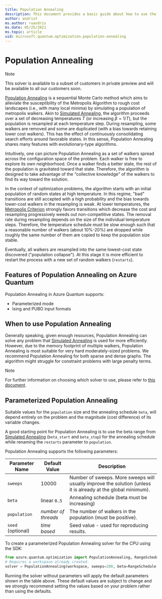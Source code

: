 ```yaml
---
title: Population Annealing
description: This document provides a basic guide about how to use the Population Annealing solver in Azure Quantum.
author: andrist
ms.author: ruandris
ms.date: 05/25/2021
ms.topic: article
uid: microsoft.quantum.optimization.population-annealing
---
```


# Population Annealing

> [!NOTE]
> This solver is available to a subset of customers in private preview and will
> be available to all our customers soon.

[Population Annealing](https://arxiv.org/abs/1006.0252) is a sequential Monte
Carlo method which aims to alleviate the susceptibility of the Metropolis
Algorithm to rough cost landscapes (i.e., with many local minima) by simulating
a population of metropolis walkers. Akin to
[Simulated Annealing](xref:microsoft.quantum.optimization.simulated-annealing),
the algorithm proceeds over a set of decreasing temperatures $T$ (or increasing
$\beta = 1/T$), but the population is resampled at each temperature step.
During resampling, some walkers are removed and some are duplicated
(with a bias towards retaining lower cost walkers). This has the effect of
continuously consolidating search efforts around favorable states. In this
sense, Population Annealing shares many features with evolutionary-type
algorithms.

Intuitively, one can picture Population Annealing as a set of
walkers spread across the configuration space of the problem. Each walker is
free to explore its own neighborhood. Once a walker finds a better state, the
rest of the population is gravitated toward that state.  Therefore, the
algorithm is designed to take advantage of the "collective knowledge" of the
walkers to find its way toward the solution.

In the context of optimization problems, the algorithm starts with an initial
population of random states at high temperature. In this regime, "bad" transitions
are still accepted with a high probability and the bias towards lower-cost walkers
in the resampling is weak. At lower temperatures, the
[Metropolis Criterion](https://aip.scitation.org/doi/10.1063/1.4904889)
strongly favors transitions which decrease the cost and resampling progressively
weeds out non-competitive states. The removal rate during resampling
depends on the size of the individual temperature steps. Therefore, the temperature
schedule must be slow enough such that a reasonable number of walkers (about 10%-20%)
are dropped while roughly the same number of them are copied to keep the population
size stable.

Eventually, all walkers are resampled into the same lowest-cost state discovered
("population collapse"). At this stage it is more efficient to restart the process
with a new set of random walkers (`restarts`).

## Features of Population Annealing on Azure Quantum

Population Annealing in Azure Quantum supports:

- Parameterized mode
- Ising and PUBO input formats

## When to use Population Annealing

Generally speaking, given enough resources, Population Annealing can solve any
problem that
[Simulated Annealing](xref:microsoft.quantum.optimization.simulated-annealing)
is used for more efficiently. However, due to
the memory footprint of multiple walkers, Population Annealing is most suitable
for very hard moderately-sized problems.  We recommend Population Annealing for
both sparse and dense graphs. The algorithm might struggle for constraint
problems with large penalty terms.

> [!NOTE]
> For further information on choosing which solver to use, please refer to
> [this document](xref:microsoft.quantum.optimization.choose-solver).

## Parameterized Population Annealing

Suitable values for the `population` size and the annealing schedule `beta`,
will depend entirely on the problem and the magnitude (cost difference) of its
variable changes.

A good starting point for Population Annealing is to use the beta range from
[Simulated Annealing](xref:microsoft.quantum.optimization.simulated-annealing)
(`beta_start` and `beta_stop`) for the annealing schedule while renaming the
`restarts` parameter to `population`.

Population Annealing supports the following parameters:

| Parameter Name           | Default Value   | Description |
|--------------------------|-----------------|-------------|
| `sweeps`             |10000      | Number of sweeps. More sweeps will usually improve the solution (unless it is already at the global minimum). |
| `beta`                   | linear `0`..`5` | Annealing schedule (beta must be increasing) |
| `population`             | _number of threads_ | The number of walkers in the population (must be positive). |
| `seed` (optional)        | _time based_    | Seed value - used for reproducing results. |

To create a parameterized Population Annealing solver for the CPU using the SDK:

```python
from azure.quantum.optimization import PopulationAnnealing, RangeSchedule
# Requires a workspace already created.
solver = PopulationAnnealing(workspace, sweeps=200, beta=RangeSchedule("linear", 0, 5), population=128, seed=42)
```

Running the solver without parameters will apply the default parameters shown in the table above. These default values are subject to change and we strongly recommend setting the values based on your problem rather than using the defaults.
